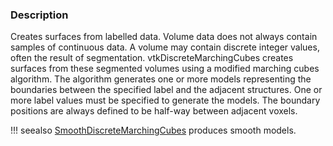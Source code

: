 ### Description
Creates surfaces from labelled data. Volume data does not always contain samples of continuous data. A volume may contain discrete integer values, often the result of segmentation.
vtkDiscreteMarchingCubes creates surfaces from these segmented volumes using a modified marching cubes algorithm.
The algorithm generates one or more models representing the boundaries between the specified label and the adjacent structures. One or more label values must be specified to generate the models. The boundary positions are always defined to be half-way between adjacent voxels.

!!! seealso
    [SmoothDiscreteMarchingCubes](/Cxx/Modelling/SmoothDiscreteMarchingCubes) produces smooth models.

